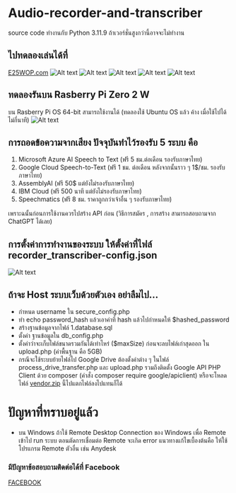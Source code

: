 # Audio-recorder-and-transcriber
source code ทำงานกับ Python 3.11.9 ถ้าเวอร์ชั่นสูงกว่านี้อาจจะไม่ทำงาน


## ไปทดลองเล่นได้ที่
[E25WOP.com](https://e25wop.com/ham_radio_recorder_transcriber/)
![Alt text](media/Audio-recorder-and-transcriber-web-1.png?raw=true)
![Alt text](media/Audio-recorder-and-transcriber-web-2.png?raw=true)
![Alt text](media/Audio-recorder-and-transcriber-web-3.png?raw=true)
![Alt text](media/Audio-recorder-and-transcriber-web-4.png?raw=true)
![Alt text](media/Audio-recorder-and-transcriber-web-5.png?raw=true)

## ทดลองรันบน Rasberry Pi Zero 2 W
บน Rasberry Pi OS 64-bit สามารถใช้งานได้
(ทดลองใช้ Ubuntu OS แล้ว ค้าง เมื่อใช้ไปได้ไม่กี่นาที)
![Alt text](rasberry_pi_zero_2_w.jpg?raw=true)

## การถอดข้อความจากเสียง ปัจจุบันทำไว้รองรับ 5 ระบบ คือ
1. Microsoft Azure AI Speech to Text (ฟรี 5 ชม.ต่อเดือน รองรับภาษาไทย)
2. Google Cloud Speech-to-Text (ฟรี 1 ชม. ต่อเดือน หลังจากนั้นราว ๆ 1$/ชม. รองรับภาษาไทย)
3. AssemblyAI (ฟรี 50$ แต่ยังไม่รองรับภาษาไทย)
4. IBM Cloud (ฟรี 500 นาที แต่ยังไม่รองรับภาษาไทย)
5. Speechmatics (ฟรี 8 ชม. ราคาถูกกว่าเจ้าอื่น ๆ รองรับภาษาไทย)

เพราะฉนั้นก่อนการใช้งานควรไปสร้าง API ก่อน (วิธีการสมัคร , การสร้าง สามารถสอบถามจาก ChatGPT ได้เลย)


## การตั้งค่าการทำงานของระบบ ให้ตั้งค่าที่ไฟล์ recorder_transcriber-config.json
![Alt text](recorder_transcriber-config.json.png?raw=true)


## ถ้าจะ Host ระบบเว็บด้วยตัวเอง อย่าลืมไป...
- กำหนด username ใน secure_config.php
- ทำ echo password_hash แล้วเอาค่าที่ hash แล้วไปกำหนดให้ $hashed_password
- สร้างฐานข้อมูลจากไฟล์ 1.database.sql
- ตั้งค่า ฐานข้อมูลใน db_config.php
- ตั้งค่าว่าจะเก็บไฟล์ขนาดรวมกันได้เท่าไหร่  ($maxSize) ก่อนจะลบไฟล์เก่าสุดออก ใน upload.php (ค่าพื้นฐาน คือ 5GB)
- กรณีจะใช้ระบบย้ายไฟล์ไป Google Drive ต้องตั้งค่าต่าง ๆ ในไฟล์ process_drive_transfer.php และ upload.php รวมถึงติดตั้ง Google API PHP Client ด้วย composer (คำสั่ง composer require google/apiclient)
  หรือจะโหลดไฟล์ [vendor.zip](https://e25wop.com/ham_radio_recorder_transcriber/vendor.zip) นี้ไปแตกไฟล์ลงไปแทนก็ได้


# ปัญหาที่ทราบอยู่แล้ว
- บน Windows ถ้าใช้ Remote Desktop Connection ของ Windows เพื่อ Remote เข้าไป run ระบบ
ตอนตัดการเชื่อมต่อ Remote จะเกิด error แนวทางแก้ไขเบื้องต้นคือ ให้ใช้โปรแกรม Remote ตัวอื่น เช่น Anydesk


### มีปัญหาข้อสอบถามติดต่อได้ที่ Facebook
[FACEBOOK](https://www.facebook.com/superogira)

